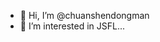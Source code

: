 - 👋 Hi, I’m @chuanshendongman
- 👀 I’m interested in JSFL...


<!---
chuanshendongman/chuanshendongman is a ✨ special ✨ repository because its `README.md` (this file) appears on your GitHub profile.
You can click the Preview link to take a look at your changes.
--->
